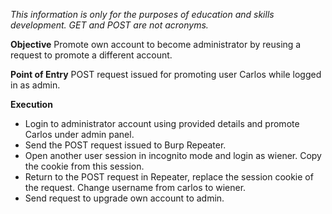 *This information is only for the purposes of education and skills development. GET and POST are not acronyms.*

**Objective**
Promote own account to become administrator by reusing a request to promote a different account.

**Point of Entry**
POST request issued for promoting user Carlos while logged in as admin.

**Execution**
- Login to administrator account using provided details and promote Carlos under admin panel.
- Send the POST request issued to Burp Repeater. 
- Open another user session in incognito mode and login as wiener. Copy the cookie from this session.
- Return to the POST request in Repeater, replace the session cookie of the request. Change username from carlos to wiener. 
- Send request to upgrade own account to admin.
